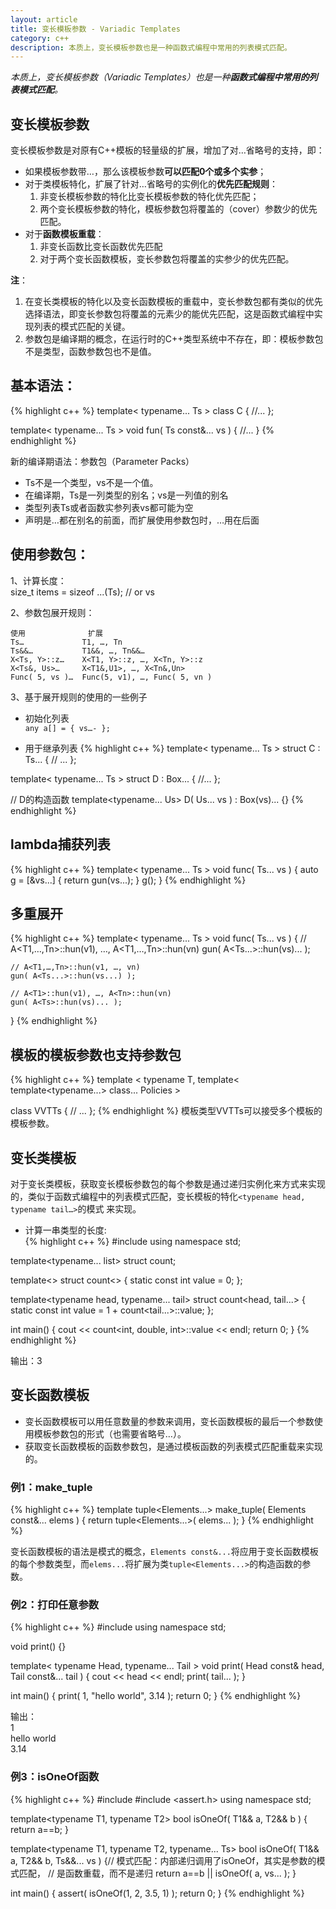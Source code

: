 ```yaml
---
layout: article
title: 变长模板参数 - Variadic Templates
category: c++
description: 本质上，变长模板参数也是一种函数式编程中常用的列表模式匹配。
---
```

*本质上，变长模板参数（Variadic Templates）也是一种**函数式编程中常用的列表模式匹配**。*

## 变长模板参数
变长模板参数是对原有C++模板的轻量级的扩展，增加了对…省略号的支持，即：

* 如果模板参数带…，那么该模板参数**可以匹配0个或多个实参**；
* 对于类模板特化，扩展了针对…省略号的实例化的**优先匹配规则**：
    1. 非变长模板参数的特化比变长模板参数的特化优先匹配；
    2. 两个变长模板参数的特化，模板参数包将覆盖的（cover）参数少的优先匹配。
* 对于**函数模板重载**：
    1. 非变长函数比变长函数优先匹配
    2. 对于两个变长函数模板，变长参数包将覆盖的实参少的优先匹配。
 
**注**：

1. 在变长类模板的特化以及变长函数模板的重载中，变长参数包都有类似的优先选择语法，即变长参数包将覆盖的元素少的能优先匹配，这是函数式编程中实现列表的模式匹配的关键。
2. 参数包是编译期的概念，在运行时的C++类型系统中不存在，即：模板参数包不是类型，函数参数包也不是值。
 
 
## 基本语法：
{% highlight c++ %}
template< typename... Ts >
class C
{
    //...
};
 
template< typename... Ts >
void fun( Ts const&... vs )
{
    //...
}
{% endhighlight %}

新的编译期语法：参数包（Parameter Packs）

* Ts不是一个类型，vs不是一个值。
* 在编译期，Ts是一列类型的别名；vs是一列值的别名
* 类型列表Ts或者函数实参列表vs都可能为空
* 声明是…都在别名的前面，而扩展使用参数包时，…用在后面
 
 
## 使用参数包：
1、计算长度：  
size_t items = sizeof ...(Ts); // or vs
 
2、参数包展开规则：  
~~~~~
使用              扩展
Ts…             T1, …, Tn
Ts&&…           T1&&, …, Tn&&…
X<Ts, Y>::z…    X<T1, Y>::z, …, X<Tn, Y>::z
X<Ts&, Us>…     X<T1&,U1>, …, X<Tn&,Un>
Func( 5, vs )…  Func(5, v1), …, Func( 5, vn )
~~~~~

3、基于展开规则的使用的一些例子  
* 初始化列表  
`any a[] = { vs…- };`
 
* 用于继承列表
{% highlight c++ %}
template< typename... Ts >
struct C : Ts...
{
    // ...
};
 
template< typename... Ts >
struct D : Box<Ts>...
{
    //...
};
 
// D的构造函数
template<typename... Us>
D( Us... vs ) : Box<Ts>(vs)...
{}
{% endhighlight %}

 
## lambda捕获列表
{% highlight c++ %}
template< typename... Ts >
void func( Ts... vs )
{
    auto g = [&vs...] { return gun(vs...); }
    g();
}
{% endhighlight %}
 
 
## 多重展开
{% highlight c++ %}
template< typename... Ts >
void func( Ts... vs )
{
    // A<T1,…,Tn>::hun(v1), …, A<T1,…,Tn>::hun(vn)
    gun( A<Ts...>::hun(vs)... );
 
    // A<T1,…,Tn>::hun(v1, …, vn)
    gun( A<Ts...>::hun(vs...) );
 
    // A<T1>::hun(v1), …, A<Tn>::hun(vn)
    gun( A<Ts>::hun(vs)... );
}
{% endhighlight %}


## 模板的模板参数也支持参数包
{% highlight c++ %}
template
< 
    typename T,
    template< template<typename...> class... Policies >
> 
class VVTTs
{
    // ...
};
{% endhighlight %}
模板类型VVTTs可以接受多个模板的模板参数。
 
 
## 变长类模板
对于变长类模板，获取变长模板参数包的每个参数是通过递归实例化来方式来实现的，类似于函数式编程中的列表模式匹配，变长模板的特化`<typename head, typename tail…>`的模式 来实现。
 
* 计算一串类型的长度:  
{% highlight c++ %}
#include <iostream>
using namespace std;
 
template<typename... list>
struct count;
 
template<>
struct count<>
{
    static const int value = 0;
};
 
template<typename head, typename... tail>
struct count<head, tail...>
{
    static const int value = 1 + count<tail...>::value;
};
 
int main()
{
    cout << count<int, double, int>::value << endl;
    return 0;
}
{% endhighlight %}

输出：3
 
 
## 变长函数模板
* 变长函数模板可以用任意数量的参数来调用，变长函数模板的最后一个参数使用模板参数包的形式（也需要省略号…）。
* 获取变长函数模板的函数参数包，是通过模板函数的列表模式匹配重载来实现的。
 
### 例1：make_tuple
{% highlight c++ %}
template<typename Elements...>
tuple<Elements...> make_tuple( Elements const&... elems )
{
    return tuple<Elements...>( elems... );
}
{% endhighlight %}

变长函数模板的语法是模式的概念，`Elements const&...`将应用于变长函数模板的每个参数类型，而`elems...`将扩展为类`tuple<Elements...>`的构造函数的参数。
 
 
### 例2：打印任意参数
{% highlight c++ %}
#include <iostream>
using namespace std;
 
void print() {}
 
template< typename Head, typename... Tail >
void print( Head const& head, Tail const&... tail )
{
    cout << head << endl;
    print( tail... );
}
 
int main()
{
    print( 1, "hello world", 3.14 );
    return 0;
}
{% endhighlight %}

输出：  
1  
hello world  
3.14  
 
 
### 例3：isOneOf函数
{% highlight c++ %}
#include <iostream>
#include <assert.h>
using namespace std;
 
template<typename T1, typename T2>
bool isOneOf( T1&& a, T2&& b )
{
    return a==b;
}
 
template<typename T1, typename T2, typename... Ts>
bool isOneOf( T1&& a, T2&& b, Ts&&... vs )
{// 模式匹配：内部递归调用了isOneOf，其实是参数的模式匹配，
 // 是函数重载，而不是递归
    return a==b || isOneOf( a, vs... );
}
 
int main()
{
    assert( isOneOf(1, 2, 3.5, 1) );
    return 0;
}
{% endhighlight %}
